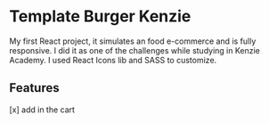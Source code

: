 # Template Burger Kenzie

My first React project, it simulates an food e-commerce and is fully responsive. I did it as one of the challenges while studying in Kenzie Academy. I used React Icons lib and SASS to customize. 

## Features
[x] add in the cart
